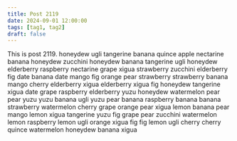 ```yaml
---
title: Post 2119
date: 2024-09-01 12:00:00
tags: [tag1, tag2]
draft: false
---
```

This is post 2119.
honeydew
ugli
tangerine
banana
quince
apple
nectarine
banana
honeydew
zucchini
honeydew
banana
tangerine
ugli
honeydew
elderberry
raspberry
nectarine
grape
xigua
strawberry
zucchini
elderberry
fig
date
banana
date
mango
fig
orange
pear
strawberry
strawberry
banana
mango
cherry
elderberry
xigua
elderberry
xigua
fig
honeydew
tangerine
xigua
date
grape
raspberry
elderberry
yuzu
honeydew
watermelon
pear
pear
yuzu
yuzu
banana
ugli
yuzu
pear
banana
raspberry
banana
banana
strawberry
watermelon
cherry
grape
orange
pear
xigua
lemon
banana
pear
mango
lemon
xigua
tangerine
yuzu
fig
grape
pear
zucchini
watermelon
lemon
raspberry
lemon
ugli
orange
xigua
fig
fig
lemon
ugli
cherry
cherry
quince
watermelon
honeydew
banana
xigua
